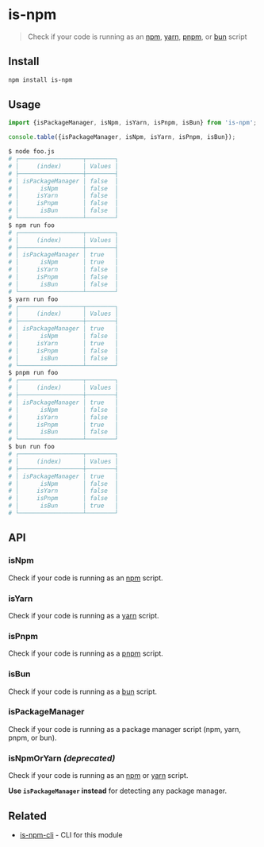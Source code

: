 # is-npm

> Check if your code is running as an [npm](https://docs.npmjs.com/misc/scripts), [yarn](https://yarnpkg.com/cli/run), [pnpm](https://pnpm.io), or [bun](https://bun.sh) script

## Install

```sh
npm install is-npm
```

## Usage

```js
import {isPackageManager, isNpm, isYarn, isPnpm, isBun} from 'is-npm';

console.table({isPackageManager, isNpm, isYarn, isPnpm, isBun});
```

```sh
$ node foo.js
# ┌──────────────────┬────────┐
# │     (index)      │ Values │
# ├──────────────────┼────────┤
# │ isPackageManager │ false  │
# │      isNpm       │ false  │
# │     isYarn       │ false  │
# │     isPnpm       │ false  │
# │      isBun       │ false  │
# └──────────────────┴────────┘
$ npm run foo
# ┌──────────────────┬────────┐
# │     (index)      │ Values │
# ├──────────────────┼────────┤
# │ isPackageManager │ true   │
# │      isNpm       │ true   │
# │     isYarn       │ false  │
# │     isPnpm       │ false  │
# │      isBun       │ false  │
# └──────────────────┴────────┘
$ yarn run foo
# ┌──────────────────┬────────┐
# │     (index)      │ Values │
# ├──────────────────┼────────┤
# │ isPackageManager │ true   │
# │      isNpm       │ false  │
# │     isYarn       │ true   │
# │     isPnpm       │ false  │
# │      isBun       │ false  │
# └──────────────────┴────────┘
$ pnpm run foo
# ┌──────────────────┬────────┐
# │     (index)      │ Values │
# ├──────────────────┼────────┤
# │ isPackageManager │ true   │
# │      isNpm       │ false  │
# │     isYarn       │ false  │
# │     isPnpm       │ true   │
# │      isBun       │ false  │
# └──────────────────┴────────┘
$ bun run foo
# ┌──────────────────┬────────┐
# │     (index)      │ Values │
# ├──────────────────┼────────┤
# │ isPackageManager │ true   │
# │      isNpm       │ false  │
# │     isYarn       │ false  │
# │     isPnpm       │ false  │
# │      isBun       │ true   │
# └──────────────────┴────────┘
```

## API

### isNpm

Check if your code is running as an [npm](https://docs.npmjs.com/misc/scripts) script.

### isYarn

Check if your code is running as a [yarn](https://yarnpkg.com/cli/run) script.

### isPnpm

Check if your code is running as a [pnpm](https://pnpm.io) script.

### isBun

Check if your code is running as a [bun](https://bun.sh) script.

### isPackageManager

Check if your code is running as a package manager script (npm, yarn, pnpm, or bun).

### isNpmOrYarn *(deprecated)*

Check if your code is running as an [npm](https://docs.npmjs.com/misc/scripts) or [yarn](https://yarnpkg.com/cli/run) script.

**Use `isPackageManager` instead** for detecting any package manager.

## Related

- [is-npm-cli](https://github.com/sindresorhus/is-npm-cli) - CLI for this module
